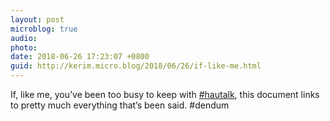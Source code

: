 ```yaml
---
layout: post
microblog: true
audio: 
photo: 
date: 2018-06-26 17:23:07 +0800
guid: http://kerim.micro.blog/2018/06/26/if-like-me.html
---
```

If, like me, you’ve been too busy to keep with [#hautalk](https://docs.google.com/document/d/e/2PACX-1vSHK7oM8jxF9ppg_oVnX2VjWofn0VrH3Hf7GMqvlygYSDcuJ3-rSlGVQNEyKeHXLNVjabGBfJnL1Mnx/pub), this document links to pretty much everything that’s been said. #dendum
